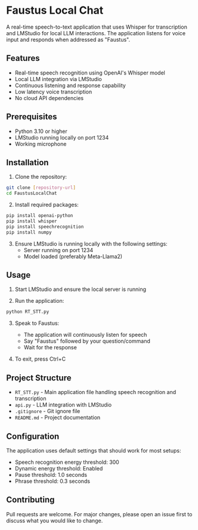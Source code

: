 # Faustus Local Chat

A real-time speech-to-text application that uses Whisper for transcription and LMStudio for local LLM interactions. The application listens for voice input and responds when addressed as "Faustus".

## Features

- Real-time speech recognition using OpenAI's Whisper model
- Local LLM integration via LMStudio
- Continuous listening and response capability
- Low latency voice transcription
- No cloud API dependencies

## Prerequisites

- Python 3.10 or higher
- LMStudio running locally on port 1234
- Working microphone

## Installation

1. Clone the repository:
```bash
git clone [repository-url]
cd FaustusLocalChat
```

2. Install required packages:
```bash
pip install openai-python
pip install whisper
pip install speechrecognition
pip install numpy
```

3. Ensure LMStudio is running locally with the following settings:
   - Server running on port 1234
   - Model loaded (preferably Meta-Llama2)

## Usage

1. Start LMStudio and ensure the local server is running

2. Run the application:
```bash
python RT_STT.py
```

3. Speak to Faustus:
   - The application will continuously listen for speech
   - Say "Faustus" followed by your question/command
   - Wait for the response

4. To exit, press Ctrl+C

## Project Structure

- `RT_STT.py` - Main application file handling speech recognition and transcription
- `api.py` - LLM integration with LMStudio
- `.gitignore` - Git ignore file
- `README.md` - Project documentation

## Configuration

The application uses default settings that should work for most setups:
- Speech recognition energy threshold: 300
- Dynamic energy threshold: Enabled
- Pause threshold: 1.0 seconds
- Phrase threshold: 0.3 seconds

## Contributing

Pull requests are welcome. For major changes, please open an issue first to discuss what you would like to change.
